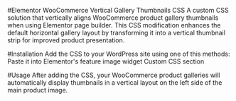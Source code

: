 #Elementor WooCommerce Vertical Gallery Thumbnails CSS
A custom CSS solution that vertically aligns WooCommerce product gallery thumbnails when using Elementor page builder. This CSS modification enhances the default horizontal gallery layout by transforming it into a vertical thumbnail strip for improved product presentation.

#Installation
Add the CSS to your WordPress site using one of this methods:
Paste it into Elementor's feature image widget Custom CSS section

#Usage
After adding the CSS, your WooCommerce product galleries will automatically display thumbnails in a vertical layout on the left side of the main product image.
